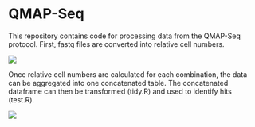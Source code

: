 # QMAP-Seq
This repository contains code for processing data from the QMAP-Seq protocol. First, fastq files are converted into relative cell numbers. 

<img src="https://github.com/mendillolab/QMaPP-Seq/blob/master/qmap_flowchart_1.png?raw=true"/>

Once relative cell numbers are calculated for each combination, the data can be aggregated into one concatenated table. The concatenated dataframe can then be transformed (tidy.R) and used to identify hits (test.R). 

<img src="https://github.com/mendillolab/QMaPP-Seq/blob/master/qmap_flowchart_2.jpg?raw=true"/>
